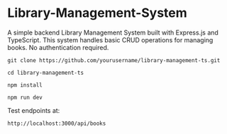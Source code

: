 # Library-Management-System
A simple backend Library Management System built with Express.js and TypeScript.
This system handles basic CRUD operations for managing books. No authentication required.

```
git clone https://github.com/yourusername/library-management-ts.git
```
```
cd library-management-ts
```
```
npm install
```
```
npm run dev
```
Test endpoints at:
```
http://localhost:3000/api/books
```
